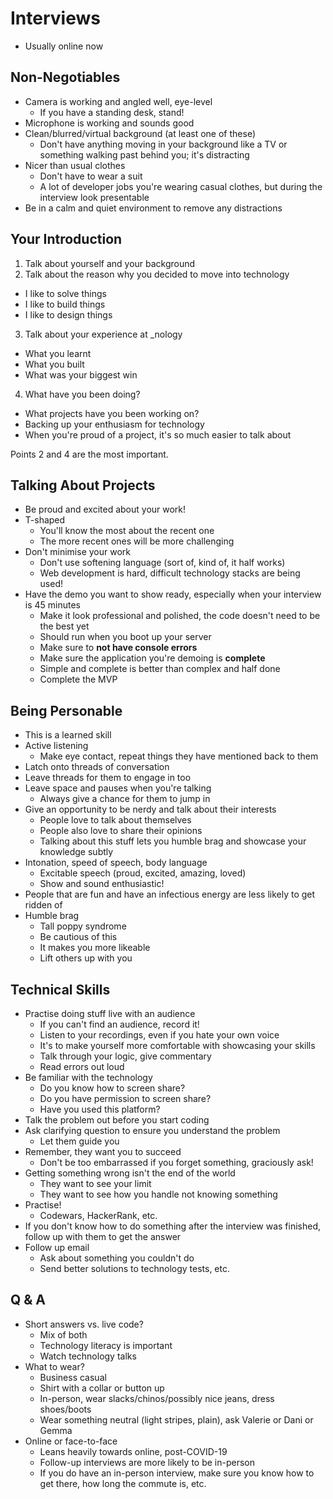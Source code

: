 # Interviews

- Usually online now

## Non-Negotiables

- Camera is working and angled well, eye-level
  - If you have a standing desk, stand!
- Microphone is working and sounds good
- Clean/blurred/virtual background (at least one of these)
  - Don't have anything moving in your background like a TV or something walking past behind you; it's distracting
- Nicer than usual clothes
  - Don't have to wear a suit
  - A lot of developer jobs you're wearing casual clothes, but during the interview look presentable
- Be in a calm and quiet environment to remove any distractions

## Your Introduction

1. Talk about yourself and your background
2. Talk about the reason why you decided to move into technology

- I like to solve things
- I like to build things
- I like to design things

3. Talk about your experience at \_nology

- What you learnt
- What you built
- What was your biggest win

4. What have you been doing?

- What projects have you been working on?
- Backing up your enthusiasm for technology
- When you're proud of a project, it's so much easier to talk about

Points 2 and 4 are the most important.

## Talking About Projects

- Be proud and excited about your work!
- T-shaped
  - You'll know the most about the recent one
  - The more recent ones will be more challenging
- Don't minimise your work
  - Don't use softening language (sort of, kind of, it half works)
  - Web development is hard, difficult technology stacks are being used!
- Have the demo you want to show ready, especially when your interview is 45 minutes
  - Make it look professional and polished, the code doesn't need to be the best yet
  - Should run when you boot up your server
  - Make sure to **not have console errors**
  - Make sure the application you're demoing is **complete**
  - Simple and complete is better than complex and half done
  - Complete the MVP

## Being Personable

- This is a learned skill
- Active listening
  - Make eye contact, repeat things they have mentioned back to them
- Latch onto threads of conversation
- Leave threads for them to engage in too
- Leave space and pauses when you're talking
  - Always give a chance for them to jump in
- Give an opportunity to be nerdy and talk about their interests
  - People love to talk about themselves
  - People also love to share their opinions
  - Talking about this stuff lets you humble brag and showcase your knowledge subtly
- Intonation, speed of speech, body language
  - Excitable speech (proud, excited, amazing, loved)
  - Show and sound enthusiastic!
- People that are fun and have an infectious energy are less likely to get ridden of
- Humble brag
  - Tall poppy syndrome
  - Be cautious of this
  - It makes you more likeable
  - Lift others up with you

## Technical Skills

- Practise doing stuff live with an audience
  - If you can't find an audience, record it!
  - Listen to your recordings, even if you hate your own voice
  - It's to make yourself more comfortable with showcasing your skills
  - Talk through your logic, give commentary
  - Read errors out loud
- Be familiar with the technology
  - Do you know how to screen share?
  - Do you have permission to screen share?
  - Have you used this platform?
- Talk the problem out before you start coding
- Ask clarifying question to ensure you understand the problem
  - Let them guide you
- Remember, they want you to succeed
  - Don't be too embarrassed if you forget something, graciously ask!
- Getting something wrong isn't the end of the world
  - They want to see your limit
  - They want to see how you handle not knowing something
- Practise!
  - Codewars, HackerRank, etc.
- If you don't know how to do something after the interview was finished, follow up with them to get the answer
- Follow up email
  - Ask about something you couldn't do
  - Send better solutions to technology tests, etc.

## Q & A
- Short answers vs. live code?
  - Mix of both
  - Technology literacy is important
  - Watch technology talks
- What to wear?
  - Business casual
  - Shirt with a collar or button up
  - In-person, wear slacks/chinos/possibly nice jeans, dress shoes/boots
  - Wear something neutral (light stripes, plain), ask Valerie or Dani or Gemma
- Online or face-to-face
  - Leans heavily towards online, post-COVID-19
  - Follow-up interviews are more likely to be in-person
  - If you do have an in-person interview, make sure you know how to get there, how long the commute is, etc.